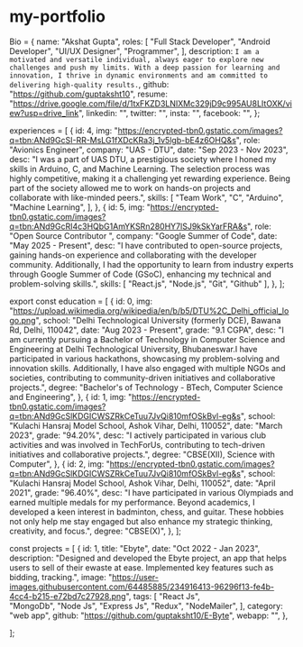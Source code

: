 # my-portfolio

Bio = {
    name: "Akshat Gupta",
    roles: [
      "Full Stack Developer",
      "Android Developer",
      "UI/UX Designer",
      "Programmer",
    ],
    description:
      `I am a motivated and versatile individual, always eager to explore new challenges and push my limits.
      With a deep passion for learning and innovation, I thrive in dynamic environments and am committed to delivering high-quality results.`,
    github: "https://github.com/guptaksht10",
    resume:
      "https://drive.google.com/file/d/1txFKZD3LNIXMc329jD9c995AU8LItOXK/view?usp=drive_link",
    linkedin: "",
    twitter: "",
    insta: "",
    facebook: "",
  };
   
experiences = [
    {
      id: 4,
      img: "https://encrypted-tbn0.gstatic.com/images?q=tbn:ANd9GcSI-RR-MsLG1fXDcKRa3j_1v5lgb-bE4z6OHQ&s",
      role: "Avionics Engineer",
      company: "UAS - DTU",
      date: "Sep 2023 - Nov 2023",
      desc: "I was a part of UAS DTU, a prestigious society where I honed my skills in Arduino, C, and Machine Learning. The selection process was highly competitive, making it a challenging yet rewarding experience. Being part of the society allowed me to work on hands-on projects and collaborate with like-minded peers.",
      skills: [
        "Team Work",
        "C",
        "Arduino",
        "Machine Learning",
      ],
    },
    {
      id: 5,
      img: "https://encrypted-tbn0.gstatic.com/images?q=tbn:ANd9GcRI4c3HQbG1AmYKSRn280HY7lSJ9kSkYarFRA&s",
      role: "Open Source Contributor ",
      company: "Google Summer of Code",
      date: "May 2025 - Present",
      desc: "I have contributed to open-source projects, gaining hands-on experience and collaborating with the developer community. Additionally, I had the opportunity to learn from industry experts through Google Summer of Code (GSoC), enhancing my technical and problem-solving skills.",
      skills: [
        "React.js",
        "Node.js",
        "Git",
        "Github"
      ],
    },
  ];
  
  export const education = [
    {
      id: 0,
      img: "https://upload.wikimedia.org/wikipedia/en/b/b5/DTU%2C_Delhi_official_logo.png",
      school: "Delhi Technological University (formerly DCE), Bawana Rd, Delhi, 110042",
      date: "Aug 2023 - Present",
      grade: "9.1 CGPA",
      desc: "I am currently pursuing a Bachelor of Technology in Computer Science and Engineering at Delhi Technological University, Bhubaneswar.I have participated in various hackathons, showcasing my problem-solving and innovation skills. Additionally, I have also engaged with multiple NGOs and societies, contributing to community-driven initiatives and collaborative projects.",
      degree: "Bachelor's of Technology - BTech, Computer Science and Engineering",
    },
    {
      id: 1,
      img: "https://encrypted-tbn0.gstatic.com/images?q=tbn:ANd9GcSlKDGICWSZRkCeTuu7JvQi810mfOSkBvl-eg&s",
      school: "Kulachi Hansraj Model School, Ashok Vihar, Delhi, 110052",
      date: "March 2023",
      grade: "94.20%",
      desc: "I actively participated in various club activities and was involved in TechForUs, contributing to tech-driven initiatives and collaborative projects.",
      degree: "CBSE(XII), Science with Computer",
    },
    {
      id: 2,
      img: "https://encrypted-tbn0.gstatic.com/images?q=tbn:ANd9GcSlKDGICWSZRkCeTuu7JvQi810mfOSkBvl-eg&s",
      school: "Kulachi Hansraj Model School, Ashok Vihar, Delhi, 110052",
      date: "April 2021",
      grade: "96.40%",
      desc: "I have participated in various Olympiads and earned multiple medals for my performance. Beyond academics, I developed a keen interest in badminton, chess, and guitar. These hobbies not only help me stay engaged but also enhance my strategic thinking, creativity, and focus.",
      degree: "CBSE(X)",
    },
  ];
  
 const projects = [
    {
      id: 1,
      title: "Ebyte",
      date: "Oct 2022 - Jan 2023",
      description:
        "Designed and developed the Ebyte project, an app that helps users to sell of their ewaste at ease. Implemented key features such as bidding, tracking.",
      image:
        "https://user-images.githubusercontent.com/64485885/234916413-96296f13-fe4b-4cc4-b215-e72bd7c27928.png",
      tags: [
        "React Js",  
        "MongoDb",
        "Node Js",
        "Express Js",
        "Redux",
        "NodeMailer",
      ],
      category: "web app",
      github: "https://github.com/guptaksht10/E-Byte",
      webapp: "",
    },
    
  ];
  
